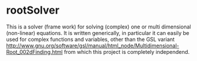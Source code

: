 rootSolver
==========

This is a solver (frame work) for solving (complex) one or multi dimensional (non-linear) equations. It is written generically, in particular it can easily be used for complex functions and variables, other than the GSL variant http://www.gnu.org/software/gsl/manual/html_node/Multidimensional-Root_002dFinding.html  from which this project is completely independend.
